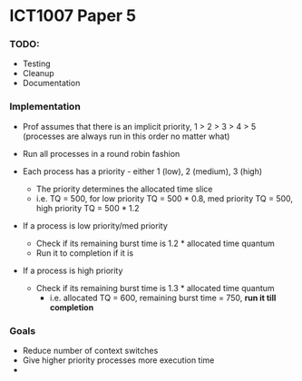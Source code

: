 # ICT1007 Paper 5

### TODO:
- Testing
- Cleanup 
- Documentation



### Implementation

- Prof assumes that there is an implicit priority, 1 > 2 > 3 > 4 > 5 (processes are always run in this order no matter what)
- Run all processes in a round robin fashion
- Each process has a priority - either 1 (low), 2 (medium), 3 (high)
  - The priority determines the allocated time slice
  - i.e. TQ = 500, for low priority TQ = 500 * 0.8, med priority TQ = 500, high priority TQ = 500 * 1.2
  
- If a process is low priority/med priority
  - Check if its remaining burst time is 1.2 * allocated time quantum
  - Run it to completion if it is
- If a process is high priority
  - Check if its remaining burst time is 1.3 * allocated time quantum
    - i.e. allocated TQ = 600, remaining burst time = 750, **run it till completion**

### Goals
- Reduce number of context switches
- Give higher priority processes more execution time
- 